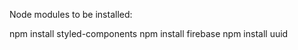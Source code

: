 Node modules to be installed: 

npm install styled-components
npm install firebase
npm install uuid
